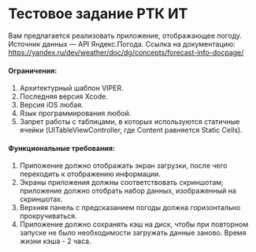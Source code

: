 # Тестовое задание РТК ИТ

Вам предлагается реализовать приложение, отображающее погоду. Источник данных — API Яндекс.Погода. Ссылка на документацию: https://yandex.ru/dev/weather/doc/dg/concepts/forecast-info-docpage/

#### Ограничения:
1. Архитектурный шаблон VIPER.
2. Последняя версия Xcode.
3. Версия iOS любая.
4. Язык программирования любой.
5. Запрет работы с таблицами, в которых используются статичные
ячейки (UITableViewController, где Content равняется Static Cells).

#### Функциональные требования:
1. Приложение должно отображать экран загрузки, после чего переходить к отображению информации.
2. Экраны приложения должны соответствовать скриншотам; приложение должно отобрать набор данных, изображенный на скриншотах.
3. Верхняя панель с предсказанием погоды должна горизонтально прокручиваться.
4. Приложение должно сохранять кэш на диск, чтобы при повторном запуске не было необходимости загружать данные заново. Время жизни кэша - 2 часа.